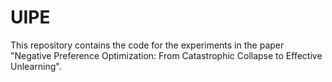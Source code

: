 # UIPE
This repository contains the code for the experiments in the paper "Negative Preference Optimization: From Catastrophic Collapse to Effective Unlearning".
